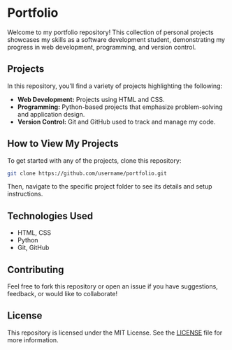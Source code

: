 # Portfolio

Welcome to my portfolio repository! This collection of personal projects showcases my skills as a software development student, demonstrating my progress in web development, programming, and version control.

## Projects

In this repository, you’ll find a variety of projects highlighting the following:

- **Web Development:** Projects using HTML and CSS.
- **Programming:** Python-based projects that emphasize problem-solving and application design.
- **Version Control:** Git and GitHub used to track and manage my code.

## How to View My Projects

To get started with any of the projects, clone this repository:

```bash
git clone https://github.com/username/portfolio.git
```

Then, navigate to the specific project folder to see its details and setup instructions.

## Technologies Used

- HTML, CSS
- Python
- Git, GitHub

## Contributing

Feel free to fork this repository or open an issue if you have suggestions, feedback, or would like to collaborate!

## License

This repository is licensed under the MIT License. See the [LICENSE](LICENSE) file for more information.
